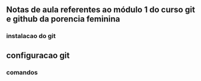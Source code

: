 ## Notas de aula referentes ao módulo 1 do curso git e github da porencia feminina


### instalacao do git

## configuracao git



### comandos 
